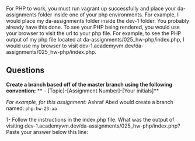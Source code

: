 For PHP to work, you must run vagrant up successfully and place your da-assignments folder inside one of your php environments. For example, I would place my da-assignments folder inside the dev-1 folder. You probably already have this done. To see your PHP being rendered, you would use your browser to visit the url to your php file. For example, to see the PHP output of my php file located at da-assignments/025_hw-php/index.php, I would use my browser to visit dev-1.academyvm.dev/da-assignments/025_hw-php/index.php.

## Questions
**Create a branch based off of the master branch using the following convention:**
** - [Topic]-[Assignment Number]-[Your initials]**

*For example, for this assignment:*
Ashraf Abed would create a branch named: ```php-hw-23-aa```

1- Follow the instructions in the index.php file. What was the output of visiting dev-1.academyvm.dev/da-assignments/025_hw-php/index.php? Paste your answer below this line:

